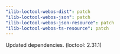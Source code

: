 ```yaml
---
"ilib-loctool-webos-dist": patch
"ilib-loctool-webos-json": patch
"ilib-loctool-webos-json-resource": patch
"ilib-loctool-webos-ts-resource": patch
---
```


Updated dependencies. (loctool: 2.31.1)
